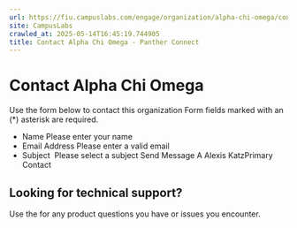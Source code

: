 ```yaml
---
url: https://fiu.campuslabs.com/engage/organization/alpha-chi-omega/contact
site: CampusLabs
crawled_at: 2025-05-14T16:45:19.744905
title: Contact Alpha Chi Omega - Panther Connect
---
```


# Contact Alpha Chi Omega
Use the form below to contact this organization
Form fields marked with an (*) asterisk are required.
* Name
Please enter your name
* Email Address
Please enter a valid email
* Subject
​
Please select a subject
Send Message
A
Alexis KatzPrimary Contact
## Looking for technical support?
Use the for any product questions you have or issues you encounter.
